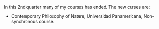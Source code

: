 <!--
.. title: 2021 2nd quarter and semester courses
.. slug: 2021-2ndq
.. date: 2021-06-1 19:00:00 UTC-06:00
.. tags: Teaching, courses, class, 
.. category: Teaching
.. link: 
.. description: Teaching courses in 2021
.. type: text
-->

In this 2nd quarter many of my courses has ended. The new curses are:

* Contemporary Philosophy of Nature, Universidad Panamericana, Non-synchronous course. 
